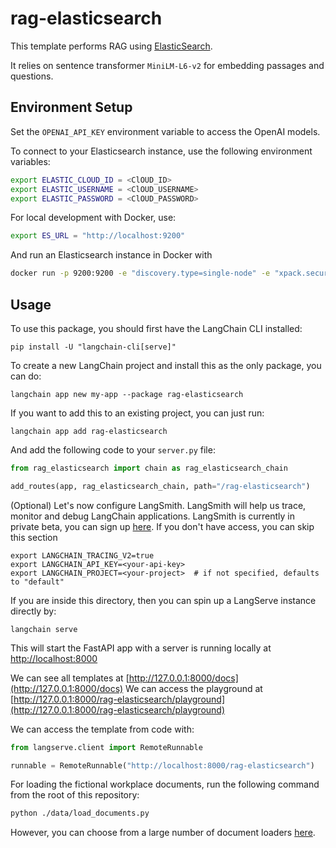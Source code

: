 
# rag-elasticsearch

This template performs RAG using [ElasticSearch](https://python.langchain.com/docs/integrations/vectorstores/elasticsearch).

It relies on sentence transformer `MiniLM-L6-v2` for embedding passages and questions.

## Environment Setup

Set the `OPENAI_API_KEY` environment variable to access the OpenAI models.

To connect to your Elasticsearch instance, use the following environment variables:

```bash
export ELASTIC_CLOUD_ID = <ClOUD_ID>
export ELASTIC_USERNAME = <ClOUD_USERNAME>
export ELASTIC_PASSWORD = <ClOUD_PASSWORD>
```
For local development with Docker, use:

```bash
export ES_URL = "http://localhost:9200"
```

And run an Elasticsearch instance in Docker with
```bash
docker run -p 9200:9200 -e "discovery.type=single-node" -e "xpack.security.enabled=false" -e "xpack.security.http.ssl.enabled=false" docker.elastic.co/elasticsearch/elasticsearch:8.9.0
```

## Usage

To use this package, you should first have the LangChain CLI installed:

```shell
pip install -U "langchain-cli[serve]"
```

To create a new LangChain project and install this as the only package, you can do:

```shell
langchain app new my-app --package rag-elasticsearch
```

If you want to add this to an existing project, you can just run:

```shell
langchain app add rag-elasticsearch
```

And add the following code to your `server.py` file:
```python
from rag_elasticsearch import chain as rag_elasticsearch_chain

add_routes(app, rag_elasticsearch_chain, path="/rag-elasticsearch")
```

(Optional) Let's now configure LangSmith. 
LangSmith will help us trace, monitor and debug LangChain applications. 
LangSmith is currently in private beta, you can sign up [here](https://smith.langchain.com/). 
If you don't have access, you can skip this section

```shell
export LANGCHAIN_TRACING_V2=true
export LANGCHAIN_API_KEY=<your-api-key>
export LANGCHAIN_PROJECT=<your-project>  # if not specified, defaults to "default"
```

If you are inside this directory, then you can spin up a LangServe instance directly by:

```shell
langchain serve
```

This will start the FastAPI app with a server is running locally at 
[http://localhost:8000](http://localhost:8000)

We can see all templates at [http://127.0.0.1:8000/docs](http://127.0.0.1:8000/docs)
We can access the playground at [http://127.0.0.1:8000/rag-elasticsearch/playground](http://127.0.0.1:8000/rag-elasticsearch/playground)  

We can access the template from code with:

```python
from langserve.client import RemoteRunnable

runnable = RemoteRunnable("http://localhost:8000/rag-elasticsearch")
```

For loading the fictional workplace documents, run the following command from the root of this repository:

```bash
python ./data/load_documents.py
```

However, you can choose from a large number of document loaders [here](https://python.langchain.com/docs/integrations/document_loaders).  
